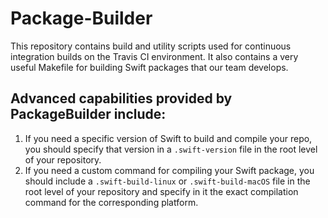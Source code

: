 # Package-Builder

This repository contains build and utility scripts used for continuous integration builds on the Travis CI environment. It also contains a very useful Makefile for building Swift packages that our team develops.

## Advanced capabilities provided by PackageBuilder include:

1.  If you need a specific version of Swift to build and compile your repo, you should specify that version in a `.swift-version` file in the root level of your repository.
2.  If you need a custom command for compiling your Swift package, you should include a `.swift-build-linux` or `.swift-build-macOS` file in the root level of your repository and specify in it the exact compilation command for the corresponding platform.

